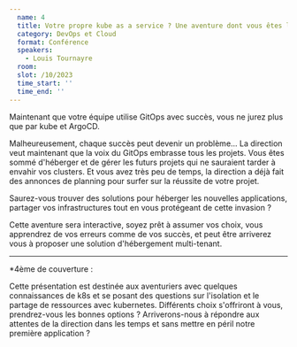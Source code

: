 ```yaml
---
  name: 4
  title: Votre propre kube as a service ? Une aventure dont vous êtes le héros...
  category: DevOps et Cloud
  format: Conférence
  speakers: 
    - Louis Tournayre
  room: 
  slot: /10/2023
  time_start: ''
  time_end: ''
---
```

Maintenant que votre équipe utilise GitOps avec succès, vous ne jurez plus que par kube et ArgoCD.


Malheureusement, chaque succès peut devenir un problème... La direction veut maintenant que la voix du GitOps embrasse tous les projets. Vous êtes sommé d'héberger et de gérer les futurs projets qui ne sauraient tarder à envahir vos clusters. Et vous avez très peu de temps, la direction a déjà fait des annonces de planning pour surfer sur la réussite de votre projet.


Saurez-vous trouver des solutions pour héberger les nouvelles applications, partager vos infrastructures tout en vous protégeant de cette invasion ?


Cette aventure sera interactive, soyez prêt à assumer vos choix, vous apprendrez de vos erreurs comme de vos succès, et peut être arriverez vous à proposer une solution d'hébergement multi-tenant.
___
*4ème de couverture :

Cette présentation est destinée aux aventuriers avec quelques connaissances de k8s et se posant des questions sur l'isolation et le partage de ressources avec kubernetes. Différents choix s'offriront à vous, prendrez-vous les bonnes options ? Arriverons-nous à répondre aux attentes de la direction dans les temps et sans mettre en péril notre première application ?

